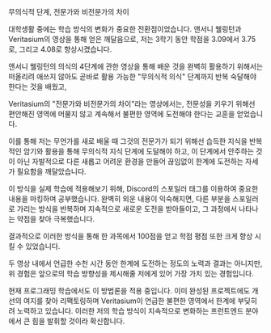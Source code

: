무의식적 단계, 전문가와 비전문가의 차이

대학생활 중에는 학습 방식의 변화가 중요한 전환점이었습니다. 앤서니 웰링턴과 Veritasium의 영상을 통해 얻은 깨달음으로, 저는 3학기 동안 학점을 3.09에서 3.75로, 그리고 4.08로 향상시켰습니다.

 앤서니 웰링턴의 의식의 4단계에 관한 영상을 통해 배운 것을 완벽히 활용하기 위해서는 떠올리려 애쓰지 않아도 곧바로 활용 가능한 "무의식적 의식" 단계까지 반복 숙달해야 한다는 것을 배웠고, 
 
 Veritasium의 "전문가와 비전문가의 차이"라는 영상에서는, 전문성을 키우기 위해선 편안해진 영역에 머물지 않고 계속해서 불편한 영역에 도전해야 한다는 교훈을 얻었습니다. 

이를 통해 저는 무언가를 새로 배울 때 그것의 전문가가 되기 위해선 습득한 지식을 반복적인 암기와 활용을 통해 무의식적 지식 단계에 도달해야 하고, 이 단계에서 안주하는 것이 아닌 자발적으로 다른 새롭고 어려운 환경을 만들어 끊임없이 한계에 도전하는 자세가 필요함을 깨달았습니다.

이 방식을 실제 학습에 적용해보기 위해, Discord의 스포일러 태그를 이용하여 중요한 내용을 마킹하며 공부했습니다. 완벽히 외운 내용이 익숙해지면, 다른 부분을 스포일러로 가리는 방식을 반복하며 지속적으로 새로운 도전을 받아들이고, 그 과정에서 나타나는 약점을 찾아 극복했습니다.

결과적으로 이러한 방식을 통해 한 과목에서 100점을 얻고 학점 평점 또한 크게 향상 시킬 수 있었습니다.

두 영상 내에서 언급한 수천 시간 동안 한계에 도전하는 정도의 노력과 결과는 아니지만, 위 경험은 앞으로의 학습 방향성을 제시해줄 저에게 있어 가장 가치 있는 경험입니다.

현재 프로그래밍 학습에서도 이 방법론을 적용 중입니다. 이미 완성된 프로젝트에도 개선의 여지를 찾아 리팩토링하며 Veritasium이 언급한 불편한 영역에서 한계에 부딪히려 노력하고 있습니다. 이러한 저의 학습 방식이 지속적으로 변화하는 프런트엔드 분야에서 큰 힘을 발휘할 것이라 확신합니다.
